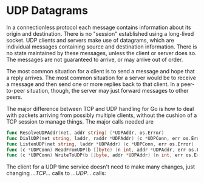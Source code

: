 # UDP Datagrams

In a connectionless protocol each message contains information about its origin and destination. There is no "session" established using a long-lived socket. UDP clients and servers make use of datagrams, which are individual messages containing source and destination information. There is no state maintained by these messages, unless the client or server does so. The messages are not guaranteed to arrive, or may arrive out of order.

The most common situation for a client is to send a message and hope that a reply arrives. The most common situation for a server would be to receive a message and then send one or more replies back to that client. In a peer-to-peer situation, though, the server may just forward messages to other peers.

The major difference between TCP and UDP handling for Go is how to deal with packets arriving from possibly multiple clients, without the cushion of a TCP session to manage things. The major calls needed are

```go
func ResolveUDPAddr(net, addr string) (*UDPAddr, os.Error)
func DialUDP(net string, laddr, raddr *UDPAddr) (c *UDPConn, err os.Error)
func ListenUDP(net string, laddr *UDPAddr) (c *UDPConn, err os.Error)
func (c *UDPConn) ReadFromUDP(b []byte) (n int, addr *UDPAddr, err os.Error
func (c *UDPConn) WriteToUDP(b []byte, addr *UDPAddr) (n int, err os.Error)
```

The client for a UDP time service doesn't need to make many changes, just changing *...TCP...* calls to *...UDP...* calls: 